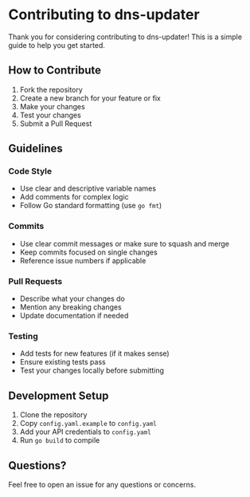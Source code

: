 # Contributing to dns-updater

Thank you for considering contributing to dns-updater! This is a simple guide to help you get started.

## How to Contribute

1. Fork the repository
2. Create a new branch for your feature or fix
3. Make your changes
4. Test your changes
5. Submit a Pull Request

## Guidelines

### Code Style
- Use clear and descriptive variable names
- Add comments for complex logic
- Follow Go standard formatting (use `go fmt`)

### Commits
- Use clear commit messages or make sure to squash and merge
- Keep commits focused on single changes
- Reference issue numbers if applicable

### Pull Requests
- Describe what your changes do
- Mention any breaking changes
- Update documentation if needed

### Testing
- Add tests for new features (if it makes sense)
- Ensure existing tests pass
- Test your changes locally before submitting

## Development Setup

1. Clone the repository
2. Copy `config.yaml.example` to `config.yaml`
3. Add your API credentials to `config.yaml`
4. Run `go build` to compile

## Questions?

Feel free to open an issue for any questions or concerns.
